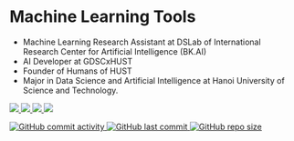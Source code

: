 # Machine Learning Tools
* Machine Learning Research Assistant at DSLab of International Research Center for Artificial Intelligence (BK.AI)
* AI Developer at GDSCxHUST
* Founder of Humans of HUST
* Major in Data Science and Artificial Intelligence at Hanoi University of Science and Technology.

<p align='left'>
  <a href="https://www.linkedin.com/in/tuanlda78202/">
    <img src="https://img.shields.io/badge/LinkedIn-%230077B5.svg?&style=flat-square&logo=linkedin&logoColor=white" />
  <a href="http://dsc-hust.club/members/details/246">
    <img src="https://img.shields.io/badge/GDSCxHUST-%23C1BDDA?style=flat-square&logo=GoogleColab&logoColor=black" />
  <a href="http://facebook.com/pageofhumanshust">
    <img src="https://img.shields.io/badge/Humans%20of%20HUST-FFDFD3?style=flat-square&logo=FACEBOOK&logoColor=black" />
  <a href="https://twitter.com/tuanlda78202">
    <img src="https://img.shields.io/badge/Twitter-%23daf6e5?style=flat-square&logo=twitter&logoColor=black" /> 
</p>

![GitHub commit activity](https://img.shields.io/github/commit-activity/m/tuanlda78202/MLE?color=%23F7CAC9&label=Commit&logo=Battle.net&logoColor=%23DFCFBE&style=flat-square) ![GitHub last commit](https://img.shields.io/github/last-commit/tuanlda78202/MLE?color=%23F7CAC9&label=Last%20Commit&logo=Google%20Photos&logoColor=%23DFCFBE&style=flat-square) ![GitHub repo size](https://img.shields.io/github/repo-size/tuanlda78202/MLE?color=%23F7CAC9&label=Repo%20Size&logo=Databricks&logoColor=%23DFCFBE&style=flat-square)


